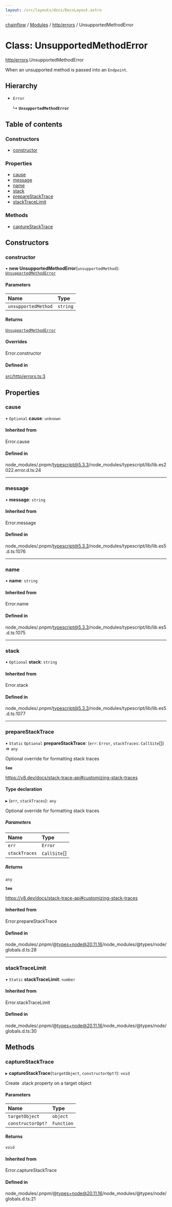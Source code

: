 ```yaml
---
layout: /src/layouts/docs/DocsLayout.astro
---
```


[chainflow](/docs/README) / [Modules](/docs/modules) / [http/errors](/docs/modules/http_errors) / UnsupportedMethodError

# Class: UnsupportedMethodError

[http/errors](/docs/modules/http_errors).UnsupportedMethodError

When an unsupported method is passed into an `Endpoint`.

## Hierarchy

- `Error`

  ↳ **`UnsupportedMethodError`**

## Table of contents

### Constructors

- [constructor](/docs/classes/http_errors.UnsupportedMethodError#constructor)

### Properties

- [cause](/docs/classes/http_errors.UnsupportedMethodError#cause)
- [message](/docs/classes/http_errors.UnsupportedMethodError#message)
- [name](/docs/classes/http_errors.UnsupportedMethodError#name)
- [stack](/docs/classes/http_errors.UnsupportedMethodError#stack)
- [prepareStackTrace](/docs/classes/http_errors.UnsupportedMethodError#preparestacktrace)
- [stackTraceLimit](/docs/classes/http_errors.UnsupportedMethodError#stacktracelimit)

### Methods

- [captureStackTrace](/docs/classes/http_errors.UnsupportedMethodError#capturestacktrace)

## Constructors

### constructor

• **new UnsupportedMethodError**(`unsupportedMethod`): [`UnsupportedMethodError`](/docs/classes/http_errors.UnsupportedMethodError)

#### Parameters

| Name | Type |
| :------ | :------ |
| `unsupportedMethod` | `string` |

#### Returns

[`UnsupportedMethodError`](/docs/classes/http_errors.UnsupportedMethodError)

#### Overrides

Error.constructor

#### Defined in

[src/http/errors.ts:3](https://github.com/edwinlzs/chainflow/blob/d682462/src/http/errors.ts#L3)

## Properties

### cause

• `Optional` **cause**: `unknown`

#### Inherited from

Error.cause

#### Defined in

node_modules/.pnpm/typescript@5.3.3/node_modules/typescript/lib/lib.es2022.error.d.ts:24

___

### message

• **message**: `string`

#### Inherited from

Error.message

#### Defined in

node_modules/.pnpm/typescript@5.3.3/node_modules/typescript/lib/lib.es5.d.ts:1076

___

### name

• **name**: `string`

#### Inherited from

Error.name

#### Defined in

node_modules/.pnpm/typescript@5.3.3/node_modules/typescript/lib/lib.es5.d.ts:1075

___

### stack

• `Optional` **stack**: `string`

#### Inherited from

Error.stack

#### Defined in

node_modules/.pnpm/typescript@5.3.3/node_modules/typescript/lib/lib.es5.d.ts:1077

___

### prepareStackTrace

▪ `Static` `Optional` **prepareStackTrace**: (`err`: `Error`, `stackTraces`: `CallSite`[]) => `any`

Optional override for formatting stack traces

**`See`**

https://v8.dev/docs/stack-trace-api#customizing-stack-traces

#### Type declaration

▸ (`err`, `stackTraces`): `any`

Optional override for formatting stack traces

##### Parameters

| Name | Type |
| :------ | :------ |
| `err` | `Error` |
| `stackTraces` | `CallSite`[] |

##### Returns

`any`

**`See`**

https://v8.dev/docs/stack-trace-api#customizing-stack-traces

#### Inherited from

Error.prepareStackTrace

#### Defined in

node_modules/.pnpm/@types+node@20.11.16/node_modules/@types/node/globals.d.ts:28

___

### stackTraceLimit

▪ `Static` **stackTraceLimit**: `number`

#### Inherited from

Error.stackTraceLimit

#### Defined in

node_modules/.pnpm/@types+node@20.11.16/node_modules/@types/node/globals.d.ts:30

## Methods

### captureStackTrace

▸ **captureStackTrace**(`targetObject`, `constructorOpt?`): `void`

Create .stack property on a target object

#### Parameters

| Name | Type |
| :------ | :------ |
| `targetObject` | `object` |
| `constructorOpt?` | `Function` |

#### Returns

`void`

#### Inherited from

Error.captureStackTrace

#### Defined in

node_modules/.pnpm/@types+node@20.11.16/node_modules/@types/node/globals.d.ts:21
